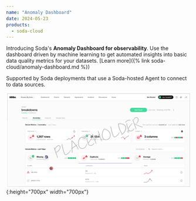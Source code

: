 ```yaml
---
name: "Anomaly Dashboard"
date: 2024-05-23
products:
  - soda-cloud
---
```


Introducing Soda's **Anomaly Dashboard for observability**. Use the dashboard driven by machine learning to get automated insights into basic data quality metrics for your datasets. [Learn more]({% link soda-cloud/anomaly-dashboard.md %})

Supported by Soda deployments that use a Soda-hosted Agent to connect to data sources. 

![profile-anomalies](/assets/images/profile-anomalies.png){:height="700px" width="700px"}



